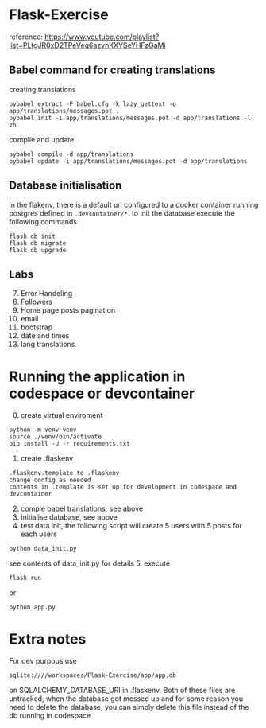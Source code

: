# Flask-Exercise

reference: https://www.youtube.com/playlist?list=PLtgJR0xD2TPeVeq6azvnKXYSeYHFzGaMi

## Babel command for creating translations

creating translations

```
pybabel extract -F babel.cfg -k lazy_gettext -o app/translations/messages.pot .
pybabel init -i app/translations/messages.pot -d app/translations -l zh
```

complie and update

```
pybabel compile -d app/translations
pybabel update -i app/translations/messages.pot -d app/translations

```
## Database initialisation
in the flakenv, there is a default uri configured to a docker container running postgres defined in ```.devcontainer/*```. to init the database execute the following commands
```
flask db init
flask db migrate
flask db upgrade
```

## Labs

7. Error Handeling
8. Followers
9. Home page posts pagination
10. email
11. bootstrap
12. date and times
13. lang translations

# Running the application in codespace or devcontainer
0.  create virtual enviroment
```
python -m venv venv
source ./venv/bin/activate
pip install -U -r requirements.txt
```
1. create .flaskenv
``` 
.flaskenv.template to .flaskenv
change config as needed
contents in .template is set up for development in codespace and devcontainer
```
2. comple babel translations, see above
3. initialise database, see above
4. test data init, the following script will create 5 users with 5 posts for each users
```
python data_init.py
```
see contents of data_init.py for details
5. execute
```
flask run
```
or
```
python app.py
```

# Extra notes

For dev purpous use
```
sqlite:////workspaces/Flask-Exercise/app/app.db
```
on SQLALCHEMY_DATABASE_URI in .flaskenv. Both of these files are untracked, when the database got messed up and for some reason you need to delete the database, you can simply delete this file instead of the db running in codespace

